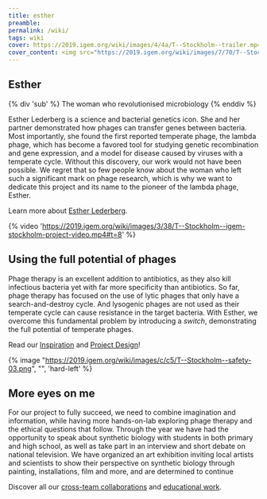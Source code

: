 ```yaml
---
title: esther
preamble:
permalink: /wiki/
tags: wiki
cover: https://2019.igem.org/wiki/images/4/4a/T--Stockholm--trailer.mp4
cover_content: <img src="https://2019.igem.org/wiki/images/7/70/T--Stockholm--esther-white.svg" />
---
```


## Esther

{% div 'sub' %} The woman who revolutionised microbiology {% enddiv %}

Esther Lederberg is a science and bacterial genetics icon. She and her partner demonstrated how phages can transfer genes between bacteria. Most importantly, she found the first reported temperate phage, the lambda phage, which has become a favored tool for studying genetic recombination and gene expression, and a model for disease caused by viruses with a temperate cycle. Without this discovery, our work would not have been possible. We regret that so few people know about the woman who left such a significant mark on phage research, which is why we want to dedicate this project and its name to the pioneer of the lambda phage, Esther.

Learn more about [Esther Lederberg](/Team:Stockholm/Esther_Lederberg).

{% video 'https://2019.igem.org/wiki/images/3/38/T--Stockholm--igem-stockholm-project-video.mp4#t=8' %}

## Using the full potential of phages

Phage therapy is an excellent addition to antibiotics, as they also kill infectious bacteria yet with far more specificity than antibiotics. So far, phage therapy has focused on the use of lytic phages that only have a search-and-destroy cycle. And lysogenic phages are not used as their temperate cycle can cause resistance in the target bacteria. With Esther, we overcome this fundamental problem by introducing a _switch_, demonstrating the full potential of temperate phages.

Read our [Inspiration](/Team:Stockholm/Description) and [Project Design](/Team:Stockholm/Design)!

{% image "https://2019.igem.org/wiki/images/c/c5/T--Stockholm--safety-03.png", "", 'hard-left' %}

## More eyes on me

For our project to fully succeed, we need to combine imagination and information, while having more hands-on-lab exploring phage therapy and the ethical questions that follow. Through the year we have had the opportunity to speak about synthetic biology with students in both primary and high school, as well as take part in an interview and short debate on national television. We have organized an art exhibition inviting local artists and scientists to show their perspective on synthetic biology through painting, installations, film and more, and are determined to continue

Discover all our [cross-team collaborations](/Team:Stockholm/Collaborations) and [educational work](/Team:Stockholm/Public_Engagement).
